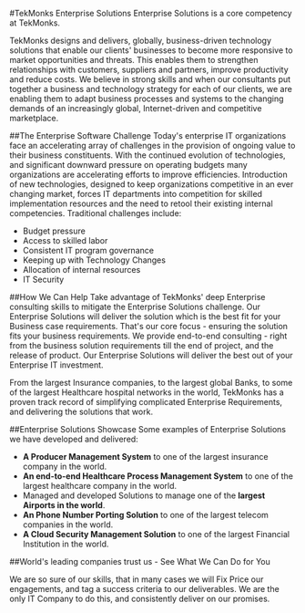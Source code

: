 #TekMonks Enterprise Solutions
Enterprise Solutions is a core competency at TekMonks. 

TekMonks designs and delivers, globally, business-driven technology solutions that enable our clients' businesses to become more responsive to market opportunities and threats. This enables them to strengthen relationships with customers, suppliers and partners, improve productivity and reduce costs. We believe in strong skills and when our consultants put together a business and technology strategy for each of our clients, we are enabling them to adapt business processes and systems to the changing demands of an increasingly global, Internet-driven and competitive marketplace.

##The Enterprise Software Challenge
Today's enterprise IT organizations face an accelerating array of challenges in the provision of ongoing value to their business constituents. With the continued evolution of technologies, and significant downward pressure on operating budgets many organizations are accelerating efforts to improve efficiencies. Introduction of new technologies, designed to keep organizations competitive in an ever changing market, forces IT departments into competition for skilled implementation resources and the need to retool their existing internal competencies. Traditional challenges include:
* Budget pressure
* Access to skilled labor
* Consistent IT program governance
* Keeping up with Technology Changes
* Allocation of internal resources
* IT Security

##How We Can Help
Take advantage of TekMonks' deep Enterprise consulting skills to mitigate the Enterprise Solutions challenge.
Our Enterprise Solutions will deliver the solution which is the best fit for your Business case requirements. That's our core focus - ensuring the solution fits your business requirements. We provide end-to-end consulting - right from the business solution requirements till the end of project, and the release of product. Our Enterprise Solutions will deliver the best out of your Enterprise IT investment.

From the largest Insurance companies, to the largest global Banks, to some of the largest Healthcare hospital networks in the world, TekMonks has a proven track record of simplifying complicated Enterprise Requirements, and delivering the solutions that work.

##Enterprise Solutions Showcase
Some examples of Enterprise Solutions we have developed and delivered:
* **A Producer Management System** to one of the largest insurance company in the world.
* **An end-to-end Healthcare Process Management System** to one of the largest healthcare company in the world.
* Managed and developed Solutions to manage one of the **largest Airports in the world**.
* **An Phone Number Porting Solution** to one of the largest telecom companies in the world.
* **A Cloud Security Management Solution** to one of the largest Financial Institution in the world.

##World's leading companies trust us - See What We Can Do for You

We are so sure of our skills, that in many cases we will Fix Price our engagements, and tag a success criteria to our deliverables. We are the only IT Company to do this, and consistently deliver on our promises.